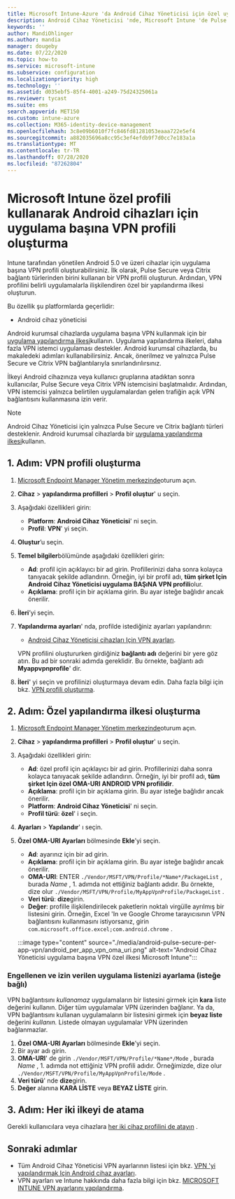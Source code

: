```yaml
---
title: Microsoft Intune-Azure 'da Android Cihaz Yöneticisi için özel uygulama başına VPN profili | Microsoft Docs
description: Android Cihaz Yöneticisi 'nde, Microsoft Intune 'de Pulse Secure veya Citrix VPN bağlantı türleriyle uygulama başına VPN profilleri için özel bir profil kullanın.
keywords: ''
author: MandiOhlinger
ms.author: mandia
manager: dougeby
ms.date: 07/22/2020
ms.topic: how-to
ms.service: microsoft-intune
ms.subservice: configuration
ms.localizationpriority: high
ms.technology: ''
ms.assetid: d035ebf5-85f4-4001-a249-75d24325061a
ms.reviewer: tycast
ms.suite: ems
search.appverid: MET150
ms.custom: intune-azure
ms.collection: M365-identity-device-management
ms.openlocfilehash: 3c8e09b6010f7fc846fd81281053eaaa722e5ef4
ms.sourcegitcommit: a882035696a8cc95c3ef4efdb9f7d0cc7e183a1a
ms.translationtype: MT
ms.contentlocale: tr-TR
ms.lasthandoff: 07/28/2020
ms.locfileid: "87262804"
---
```

# <a name="use-a-microsoft-intune-custom-profile-to-create-a-per-app-vpn-profile-for-android-devices"></a>Microsoft Intune özel profili kullanarak Android cihazları için uygulama başına VPN profili oluşturma

Intune tarafından yönetilen Android 5.0 ve üzeri cihazlar için uygulama başına VPN profili oluşturabilirsiniz. İlk olarak, Pulse Secure veya Citrix bağlantı türlerinden birini kullanan bir VPN profili oluşturun. Ardından, VPN profilini belirli uygulamalarla ilişkilendiren özel bir yapılandırma ilkesi oluşturun.

Bu özellik şu platformlarda geçerlidir:

- Android cihaz yöneticisi

Android kurumsal cihazlarda uygulama başına VPN kullanmak için bir [uygulama yapılandırma ilkesi](../apps/app-configuration-vpn-ae.md)kullanın. Uygulama yapılandırma ilkeleri, daha fazla VPN istemci uygulaması destekler. Android kurumsal cihazlarda, bu makaledeki adımları kullanabilirsiniz. Ancak, önerilmez ve yalnızca Pulse Secure ve Citrix VPN bağlantılarıyla sınırlandırılırsınız.

İlkeyi Android cihazınıza veya kullanıcı gruplarına atadıktan sonra kullanıcılar, Pulse Secure veya Citrix VPN istemcisini başlatmalıdır. Ardından, VPN istemcisi yalnızca belirtilen uygulamalardan gelen trafiğin açık VPN bağlantısını kullanmasına izin verir.

> [!NOTE]
>
> Android Cihaz Yöneticisi için yalnızca Pulse Secure ve Citrix bağlantı türleri desteklenir. Android kurumsal cihazlarda bir [uygulama yapılandırma ilkesi](../apps/app-configuration-vpn-ae.md)kullanın.

## <a name="step-1-create-a-vpn-profile"></a>1. Adım: VPN profili oluşturma

1. [Microsoft Endpoint Manager Yönetim merkezinde](https://go.microsoft.com/fwlink/?linkid=2109431)oturum açın.
2. **Cihaz**  >  **yapılandırma profilleri**  >  **Profil oluştur**' u seçin.
3. Aşağıdaki özellikleri girin:

    - **Platform**: **Android Cihaz Yöneticisi**' ni seçin.
    - **Profil**: **VPN**' yi seçin.

4. **Oluştur**’u seçin.
5. **Temel bilgiler**bölümünde aşağıdaki özellikleri girin:

    - **Ad**: profil için açıklayıcı bir ad girin. Profillerinizi daha sonra kolayca tanıyacak şekilde adlandırın. Örneğin, iyi bir profil adı, **tüm şirket Için Android Cihaz Yöneticisi uygulama BAŞıNA VPN profili**olur.
    - **Açıklama**: profil için bir açıklama girin. Bu ayar isteğe bağlıdır ancak önerilir.

6. **İleri**’yi seçin.
7. **Yapılandırma ayarları**' nda, profilde istediğiniz ayarları yapılandırın:

    - [Android Cihaz Yöneticisi cihazları Için VPN ayarları](vpn-settings-android.md).

    VPN profilini oluştururken girdiğiniz **bağlantı adı** değerini bir yere göz atın. Bu ad bir sonraki adımda gereklidir. Bu örnekte, bağlantı adı **Myappvpnprofile**' dir.

8. **İleri**' yi seçin ve profilinizi oluşturmaya devam edin. Daha fazla bilgi için bkz. [VPN profili oluşturma](vpn-settings-configure.md#create-the-profile).

## <a name="step-2-create-a-custom-configuration-policy"></a>2. Adım: Özel yapılandırma ilkesi oluşturma

1. [Microsoft Endpoint Manager Yönetim merkezinde](https://go.microsoft.com/fwlink/?linkid=2109431)oturum açın.
2. **Cihaz**  >  **yapılandırma profilleri**  >  **Profil oluştur**' u seçin.
3. Aşağıdaki özellikleri girin:

    - **Ad**: özel profil için açıklayıcı bir ad girin. Profillerinizi daha sonra kolayca tanıyacak şekilde adlandırın. Örneğin, iyi bir profil adı, **tüm şirket Için özel OMA-URI ANDROID VPN profilidir**.
    - **Açıklama**: profil için bir açıklama girin. Bu ayar isteğe bağlıdır ancak önerilir.
    - **Platform**: **Android Cihaz Yöneticisi**' ni seçin.
    - **Profil türü**: **özel**' i seçin.

4. **Ayarları**  >  **Yapılandır**' ı seçin.
5. **Özel OMA-URI Ayarları** bölmesinde **Ekle**’yi seçin.
    - **Ad**: ayarınız için bir ad girin.
    - **Açıklama**: profil için bir açıklama girin. Bu ayar isteğe bağlıdır ancak önerilir.
    - **OMA-URI**: ENTER `./Vendor/MSFT/VPN/Profile/*Name*/PackageList` , burada *Name* , 1. adımda not ettiğiniz bağlantı adıdır. Bu örnekte, dize olur `./Vendor/MSFT/VPN/Profile/MyAppVpnProfile/PackageList` .
    - **Veri türü**: **dize**girin.
    - **Değer**: profille ilişkilendirilecek paketlerin noktalı virgülle ayrılmış bir listesini girin. Örneğin, Excel 'In ve Google Chrome tarayıcısının VPN bağlantısını kullanmasını istiyorsanız, girin `com.microsoft.office.excel;com.android.chrome` .

    :::image type="content" source="./media/android-pulse-secure-per-app-vpn/android_per_app_vpn_oma_uri.png" alt-text="Android Cihaz Yöneticisi uygulama başına VPN özel ilkesi Microsoft Intune":::

### <a name="set-your-blocked-and-allowed-app-list-optional"></a>Engellenen ve izin verilen uygulama listenizi ayarlama (isteğe bağlı)

VPN bağlantısını *kullanamaz* uygulamaların bir listesini girmek için **kara** liste değerini kullanın. Diğer tüm uygulamalar VPN üzerinden bağlanır. Ya da, VPN bağlantısını kullanan uygulamaların bir listesini girmek için **beyaz liste** değerini *kullanın.* Listede olmayan uygulamalar VPN üzerinden bağlanmazlar.

1. **Özel OMA-URI Ayarları** bölmesinde **Ekle**’yi seçin.
2. Bir ayar adı girin.
3. **OMA-URI**' de girin `./Vendor/MSFT/VPN/Profile/*Name*/Mode` , burada *Name* , 1. adımda not ettiğiniz VPN profili adıdır. Örneğimizde, dize olur `./Vendor/MSFT/VPN/Profile/MyAppVpnProfile/Mode` .
4. **Veri türü**' nde **dize**girin.
5. **Değer** alanına **KARA LİSTE** veya **BEYAZ LİSTE** girin.

## <a name="step-3-assign-both-policies"></a>3. Adım: Her iki ilkeyi de atama

Gerekli kullanıcılara veya cihazlara [her iki cihaz profilini de atayın](device-profile-assign.md) .

## <a name="next-steps"></a>Sonraki adımlar

- Tüm Android Cihaz Yöneticisi VPN ayarlarının listesi için bkz. [VPN 'yi yapılandırmak Için Android cihaz ayarları](vpn-settings-android.md).
- VPN ayarları ve Intune hakkında daha fazla bilgi için bkz. [MICROSOFT INTUNE VPN ayarlarını yapılandırma](vpn-settings-configure.md).
